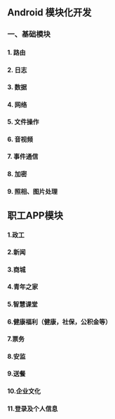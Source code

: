 
## Android 模块化开发

### 一、基础模块

#### 1. 路由
#### 2. 日志
#### 3. 数据
#### 4. 网络
#### 5. 文件操作
#### 6. 音视频
#### 7. 事件通信
#### 8. 加密
#### 9. 照相、图片处理



## 职工APP模块

#### 1.政工
#### 2.新闻
#### 3.商城
#### 4.青年之家
#### 5.智慧课堂
#### 6.健康福利（健康，社保，公积金等）
#### 7.票务
#### 8.安监
#### 9.送餐
#### 10.企业文化
#### 11.登录及个人信息
